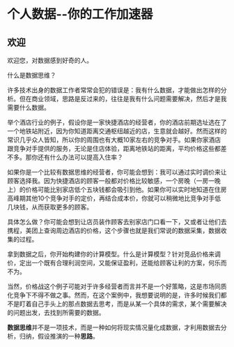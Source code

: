 # 个人数据--你的工作加速器

## 欢迎

欢迎您，对数据感到好奇的人。

什么是数据思维？

许多技术出身的数据工作者常常会犯的错误是：我有什么数据，才能做出怎样的分析。但在商业领域，思路是反过来的，往往是我有什么问题需要解决，然后才是我需要什么数据。

举个酒店行业的例子，假设你是一家快捷酒店的经营者，你的酒店前期选址选在了一个地铁站附近，因为你知道距离交通枢纽越近的店，生意就会越好。然而这样的常识几乎众人皆知，所以你的周围也有大概10家左右的竞争对手。如果你家酒店跟竞争对手提供的服务，无论是住店体验，距离地铁站的距离，平均价格这些都差不多。那你还有什么办法可以提高入住率？

如果你是一个比较有数据思维的经营者，你可能会想到：我可以通过实时调价来让顾客选择我。因为快捷酒店的顾客一般都对价格比较敏感，一个房晚（一房一晚上）的价格可能比别家店低个五块钱都会吸引到他。如果你可以实时地知道在住房高峰期其他10个竞争对手的定价，再结合成本价，你就可以稍微地比竞争对手低几块钱，从而获取更多的顾客。

具体怎么做？你可能会想到让店员装作顾客去别家店门口看一下，又或者让他们去携程，美团上查询周边酒店的价格，这个步骤也就是我们常说的数据采集，数据收集的过程。

拿到数据之后，你开始构建你的计算模型。什么是计算模型？针对竞品价格来调价，定出一个既有合理利润空间，又能保证盈利，还能给顾客让利的方案，何乐而不为。

当然，价格战这个例子可能对于许多经营者而言并不是一个好策略，这是市场同质化竞争下不得不做之事。然而，在这个案例中，我想要说明的是，许多时候我们都不是盯着自己手头上的那点数据去思考，而是从某一个具体的需求，某个需要解决的问题出发，去找到所需要的数据。

**数据思维**并不是一项技术，而是一种如何将现实情况量化成数据，才利用数据去分析，归纳，假设推演的一种**思路**。

```{tableofcontents}
```
